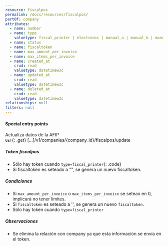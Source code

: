 ```yaml
---
resource: fiscalpos
permalink: /docs/resources/fiscalpos/
partOf: company
attributes:
  - name: number
  - name: type
    valuetype: fiscal_printer | electronic | manual_a | manual_b | manual_c | manual_e
  - name: status
  - name: fiscaltoken
  - name: max_amount_per_invoice
  - name: max_items_per_invoice
  - name: created_at
    crud: read
    valuetype: datetimew3c
  - name: updated_at
    crud: read
    valuetype: datetimew3c
  - name: deleted_at
    crud: read
    valuetype: datetimew3c
relationships: null
filters: null
---
```


#### Special entry points

Actualiza datos de la AFIP  
`GET`{: .get} [...]/v1/companies/{company_id}/fiscalpos/update

##### Token fiscalpos

- Sólo hay token cuando `type=fiscal_printer`{: .code}
- Si fiscaltoken es seteado a "", se genera un nuevo fiscaltoken.

##### Condiciones

- Si `max_amount_per_invoice` o `max_items_per_invoice` se setean en 0, implicará no tener límites.
- Si `fiscaltoken` es seteado a '', se genera un nuevo `fiscaltoken`.
- Sólo hay token cuando `type=fiscal_printer`

##### Observaciones

- Se elimina la relación con company ya que esta información se envía en el token.
